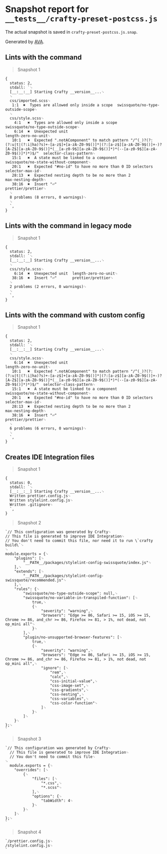 # Snapshot report for `__tests__/crafty-preset-postcss.js`

The actual snapshot is saved in `crafty-preset-postcss.js.snap`.

Generated by [AVA](https://avajs.dev).

## Lints with the command

> Snapshot 1

    {
      status: 2,
      stdall: `␊
      [__:__:__] Starting Crafty __version__...␊
      ␊
      css/imported.scss␊
       1:1  ✖  Types are allowed only inside a scope  swissquote/no-type-outside-scope␊
      ␊
      css/style.scss␊
        4:1   ✖  Types are allowed only inside a scope                                                                                                                                                                           swissquote/no-type-outside-scope␊
        6:14  ✖  Unexpected unit                                                                                                                                                                                                 length-zero-no-unit␊
       10:1   ✖  Expected ".notAComponent" to match pattern "/^(_)?(?:(?:u|t|(?:i|ha)?s)+-[a-z$]+[a-zA-Z0-9$()]*|(?:[a-z$][a-zA-Z0-9$()]+-)?[A-Z$][a-zA-Z0-9$()]*(__[a-z0-9$][a-zA-Z0-9$()]*)*(--[a-z0-9$][a-zA-Z0-9$()]*)*)$/"  selector-class-pattern␊
       15:1   ✖  A state must be linked to a component                                                                                                                                                                           swissquote/no-state-without-component␊
       20:1   ✖  Expected "#no-id" to have no more than 0 ID selectors                                                                                                                                                           selector-max-id␊
       28:13  ✖  Expected nesting depth to be no more than 2                                                                                                                                                                     max-nesting-depth␊
       38:16  ✖  Insert "⏎"                                                                                                                                                                                                      prettier/prettier␊
      ␊
      8 problems (8 errors, 0 warnings)␊
      ␊
      `,
    }

## Lints with the command in legacy mode

> Snapshot 1

    {
      status: 2,
      stdall: `␊
      [__:__:__] Starting Crafty __version__...␊
      ␊
      css/style.scss␊
        6:14  ✖  Unexpected unit  length-zero-no-unit␊
       38:16  ✖  Insert "⏎"       prettier/prettier␊
      ␊
      2 problems (2 errors, 0 warnings)␊
      ␊
      `,
    }

## Lints with the command with custom config

> Snapshot 1

    {
      status: 2,
      stdall: `␊
      [__:__:__] Starting Crafty __version__...␊
      ␊
      css/style.scss␊
        6:14  ✖  Unexpected unit                                                                                                                                                                                                 length-zero-no-unit␊
       10:1   ✖  Expected ".notAComponent" to match pattern "/^(_)?(?:(?:u|t|(?:i|ha)?s)+-[a-z$]+[a-zA-Z0-9$()]*|(?:[a-z$][a-zA-Z0-9$()]+-)?[A-Z$][a-zA-Z0-9$()]*(__[a-z0-9$][a-zA-Z0-9$()]*)*(--[a-z0-9$][a-zA-Z0-9$()]*)*)$/"  selector-class-pattern␊
       15:1   ✖  A state must be linked to a component                                                                                                                                                                           swissquote/no-state-without-component␊
       20:1   ✖  Expected "#no-id" to have no more than 0 ID selectors                                                                                                                                                           selector-max-id␊
       28:13  ✖  Expected nesting depth to be no more than 2                                                                                                                                                                     max-nesting-depth␊
       38:16  ✖  Insert "⏎"                                                                                                                                                                                                      prettier/prettier␊
      ␊
      6 problems (6 errors, 0 warnings)␊
      ␊
      `,
    }

## Creates IDE Integration files

> Snapshot 1

    {
      status: 0,
      stdall: `␊
      [__:__:__] Starting Crafty __version__...␊
      Written prettier.config.js␊
      Written stylelint.config.js␊
      Written .gitignore␊
      `,
    }

> Snapshot 2

    `// This configuration was generated by Crafty␊
    // This file is generated to improve IDE Integration␊
    // You don't need to commit this file, nor need it to run \`crafty build\`␊
    ␊
    module.exports = {␊
        "plugins": [␊
            "__PATH__/packages/stylelint-config-swissquote/index.js"␊
        ],␊
        "extends": [␊
            "__PATH__/packages/stylelint-config-swissquote/recommended.js"␊
        ],␊
        "rules": {␊
            "swissquote/no-type-outside-scope": null,␊
            "swissquote/no-variable-in-transpiled-function": [␊
                true,␊
                {␊
                    "severity": "warning",␊
                    "browsers": "Edge >= 86, Safari >= 15, iOS >= 15, Chrome >= 86, and_chr >= 86, Firefox >= 81, > 1%, not dead, not op_mini all"␊
                }␊
            ],␊
            "plugin/no-unsupported-browser-features": [␊
                true,␊
                {␊
                    "severity": "warning",␊
                    "browsers": "Edge >= 86, Safari >= 15, iOS >= 15, Chrome >= 86, and_chr >= 86, Firefox >= 81, > 1%, not dead, not op_mini all",␊
                    "ignore": [␊
                        "rem",␊
                        "calc",␊
                        "css-initial-value",␊
                        "css-image-set",␊
                        "css-gradients",␊
                        "css-nesting",␊
                        "css-variables",␊
                        "css-color-function"␊
                    ]␊
                }␊
            ]␊
        }␊
    };␊
    `

> Snapshot 3

    `// This configuration was generated by Crafty␊
      // This file is generated to improve IDE Integration␊
      // You don't need to commit this file␊
    ␊
      module.exports = {␊
        "overrides": [␊
            {␊
                "files": [␊
                    "*.css",␊
                    "*.scss"␊
                ],␊
                "options": {␊
                    "tabWidth": 4␊
                }␊
            }␊
        ]␊
    };␊
    `

> Snapshot 4

    `/prettier.config.js␊
    /stylelint.config.js␊
    `
